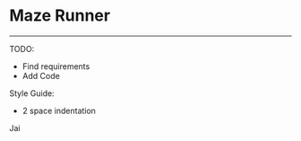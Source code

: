 # Maze Runner
-------------
TODO:
+ Find requirements
+ Add Code

Style Guide:
+ 2 space indentation

Jai